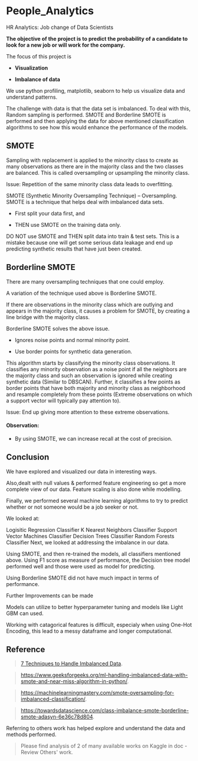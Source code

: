 # People_Analytics

HR Analytics: Job change of Data Scientists


**The objective of the project is to predict the probability of a candidate to look for a new job or will work for the company.**


The focus of this project is

* **Visualization**

* **Imbalance of data**


We use python profiling, matplotlib, seaborn to help us visualize data and understand patterns.


The challenge with data is that the data set is imbalanced. To deal with this, Random sampling is performed. SMOTE and Borderline SMOTE is performed and then applying the data for above mentioned classification algorithms to see how this would enhance the performance of the models.

## SMOTE

Sampling with replacement is applied to the minority class to create as many observations as there are in the majority class and the two classes are balanced. This is called oversampling or upsampling the minority class.

Issue: Repetition of the same minority class data leads to overfitting.

SMOTE (Synthetic Minority Oversampling Technique) – Oversampling. SMOTE is a technique that helps deal with imbalanced data sets.

* First split your data first, and

* THEN use SMOTE on the training data only.

DO NOT use SMOTE and THEN split data into train & test sets. This is a mistake because one will get some serious data leakage and end up predicting synthetic results that have just been created.

## Borderline SMOTE

There are many oversampling techniques that one could employ.

A variation of the technique used above is Borderline SMOTE.

If there are observations in the minority class which are outlying and appears in the majority class, it causes a problem for SMOTE, by creating a line bridge with the majority class.

Borderline SMOTE solves the above issue.

* Ignores noise points and normal minority point.

* Use border points for synthetic data generation.

This algorithm starts by classifying the minority class observations. It classifies any minority observation as a noise point if all the neighbors are the majority class and such an observation is ignored while creating synthetic data (Similar to DBSCAN). Further, it classifies a few points as border points that have both majority and minority class as neighborhood and resample completely from these points (Extreme observations on which a support vector will typically pay attention to).

Issue: End up giving more attention to these extreme observations.

#### Observation:

* By using SMOTE, we can increase recall at the cost of precision.


## Conclusion

We have explored and visualized our data in interesting ways.

Also,dealt with null values & performed feature engineering so get a more complete view of our data. Feature scaling is also done while modelling.

Finally, we performed several machine learning algorithms to try to predict whether or not someone would be a job seeker or not.

We looked at:

Logisitic Regression Classifier
K Nearest Neighbors Classifier
Support Vector Machines Classifier
Decision Trees Classifier
Random Forests Classifier
Next, we looked at addressing the imbalance in our data.

Using SMOTE, and then re-trained the models, all classifiers mentioned above. Using F1 score as measure of performance, the Decision tree model performed well and those were used as model for predicting.

Using Borderline SMOTE did not have much impact in terms of performance.

Further Improvements can be made

Models can utilize to better hyperparameter tuning and models like Light GBM can used.

Working with catagorical features is difficult, especialy when using One-Hot Encoding, this lead to a messy dataframe and longer computational.


## Reference



> [7 Techniques to Handle Imbalanced Data](https://www.kdnuggets.com/2017/06/7-techniques-handle-imbalanced-data.html).

> https://www.geeksforgeeks.org/ml-handling-imbalanced-data-with-smote-and-near-miss-algorithm-in-python/.

> https://machinelearningmastery.com/smote-oversampling-for-imbalanced-classification/.

> https://towardsdatascience.com/class-imbalance-smote-borderline-smote-adasyn-6e36c78d804.

Referring to others work has helped explore and understand the data and methods performed. 

> Please find analysis of 2 of many available works on Kaggle in doc - Review Others' work.
